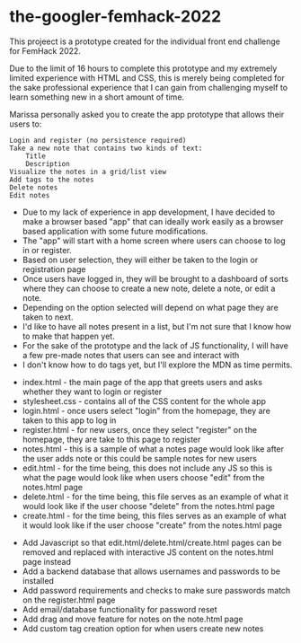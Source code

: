 # the-googler-femhack-2022
This projeect is a prototype created for the individual front end challenge for FemHack 2022.


<!-----------------------------
Special Note:
------------------------------->

 Due to the limit of 16 hours to complete this prototype and my extremely limited experience with HTML and CSS, this is merely being completed for the sake professional experience that I can gain from challenging myself to learn something new in a short amount of time.


<!-----------------------------
Challenge Requirements:
------------------------------->

Marissa personally asked you to create the app prototype that allows their users to:

    Login and register (no persistence required)
    Take a new note that contains two kinds of text:
        Title
        Description
    Visualize the notes in a grid/list view
    Add tags to the notes
    Delete notes
    Edit notes
    

<!-----------------------------
Initial Planning:
------------------------------->

- Due to my lack of experience in app development, I have decided to make a browser based "app" that can ideally work easily as a browser based application with some future modifications.
- The "app" will start with a home screen where users can choose to log in or register.
- Based on user selection, they will either be taken to the login or registration page
- Once users have logged in, they will be brought to a dashboard of sorts where they can choose to create a new note, delete a note, or edit a note.
- Depending on the option selected will depend on what page they are taken to next.
- I'd like to have all notes present in a list, but I'm not sure that I know how to make that happen yet.
- For the sake of the prototype and the lack of JS functionality, I will have a few pre-made notes that users can see and interact with
- I don't know how to do tags yet, but I'll explore the MDN as time permits.


<!-----------------------------
Descriptions of Files included:
------------------------------->

- index.html - the main page of the app that greets users and asks whether they want to login or register
- stylesheet.css - contains all of the CSS content for the whole app
- login.html - once users select "login" from the homepage, they are taken to this app to log in
- register.html - for new users, once they select "register" on the homepage, they are take to this page to register
- notes.html - this is a sample of what a notes page would look like after the user adds note or this could be sample notes for new users
- edit.html - for the time being, this does not include any JS so this is what the page would look like when users choose "edit" from the notes.html page
- delete.html - for the time being, this file serves as an example of what it would look like if the user choose "delete" from the notes.html page
- create.html - for the time being, this files serves as an example of what it would look like if the user choose "create" from the notes.html page

<!-----------------------------
Future Improvements:
------------------------------->
- Add Javascript so that edit.html/delete.html/create.html pages can be removed and replaced with interactive JS content on the notes.html page instead
- Add a backend database that allows usernames and passwords to be installed
- Add password requirements and checks to make sure passwords match on the register.html page
- Add email/database functionality for password reset
- Add drag and move feature for notes on the note.html page
- Add custom tag creation option for when users create new notes